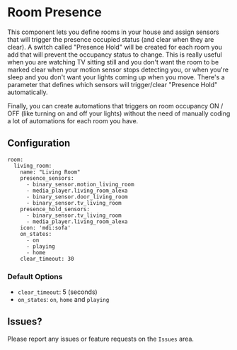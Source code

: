# Room Presence

This component lets you define rooms in your house and assign sensors that will trigger the presence occupied status (and clear when they are clear). A switch called "Presence Hold" will be created for each room you add that will prevent the occupancy status to change. This is really useful when you are watching TV sitting still and you don't want the room to be marked clear when your motion sensor stops detecting you, or when you're sleep and you don't want your lights coming up when you move. There's a parameter that defines which sensors will trigger/clear "Presence Hold" automatically.

Finally, you can create automations that triggers on room occupancy ON / OFF (like turning on and off your lights) without the need of manually coding a lot of automations for each room you have.

## Configuration
```
room:
  living_room:
    name: "Living Room"
    presence_sensors:
      - binary_sensor.motion_living_room
      - media_player.living_room_alexa
      - binary_sensor.door_living_room
      - binary_sensor.tv_living_room
    presence_hold_sensors:
      - binary_sensor.tv_living_room
      - media_player.living_room_alexa
    icon: 'mdi:sofa'
    on_states:
      - on
      - playing
      - home
    clear_timeout: 30
```

### Default Options
* `clear_timeout`: 5 (seconds)
* `on_states`: `on`, `home` and `playing`

## Issues? 
Please report any issues or feature requests on the `Issues` area.
